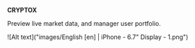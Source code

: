 **CRYPTOX**

Preview live market data, and manager user portfolio.

![Alt text]("images/English [en] | iPhone - 6.7\" Display - 1.png")



